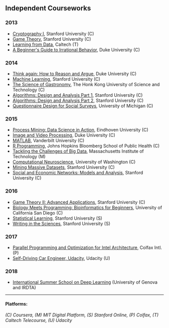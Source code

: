 ## Independent Courseworks  

### 2013  
* [Cryptography I](Coursera/201303%20crypto.pdf), Stanford University (C)  
* [Game Theory](Coursera/201303%20gametheory.pdf), Stanford University (C)  
* [Learning from Data](Others/201303%20ML_Caltech.pdf), Caltech (T)  
* [A Beginner's Guide to Irrational Behavior](Coursera/201306%20behavioralecon.pdf), Duke University (C) 

### 2014
* [Think again: How to Reason and Argue](Coursera/201402%20thinkagain.pdf), Duke University (C)  
* [Machine Learning](Coursera/201404%20ml.pdf), Stanford University (C)    
* [The Science of Gastronomy](Coursera/201405%20gastronomy%20.pdf), The Honk Kong University of Science and Technology (C)  
* [Algorithms: Design and Analysis Part 1](Coursera/201407%20algo.pdf), Stanford University (C)  
* [Algorithms: Design and Analysis Part 2](Coursera/201408%20algo2.pdf), Stanford University (C)  
* [Questionnaire Design for Social Surveys](Coursera/201412%20questionnairedesign.pdf), University of Michigan (C)  

### 2015
* [Process Mining: Data Science in Action](Coursera/201501%20procmin.pdf), Eindhoven University (C)  
* [Image and Video Processing](Coursera/201503%20images.pdf), Duke University (C)  
* [MATLAB](Coursera/201506%20matlab.pdf), Vanderbilt University (C)  
* [R Programming](Coursera/201506%20rprog.pdf), Johns Hopkins Bloomberg School of Public Health (C)  
* [Tackling the Challenges of Big Data](Others/201506%20MIT.pdf), Massachusetts Institute of Technology (M)  
* [Computational Neuroscience](Coursera/201507%20compneuro.pdf), University of Washington (C)  
* [Mining Massive Datasets](Coursera/201511%20mmds.pdf), Stanford University (C)  
* [Social and Economic Networks: Models and Analysis](Coursera/201511%20networksonline.pdf), Stanford University (C) 

### 2016
* [Game Theory II: Advanced Applications](Coursera/201602%20gametheory2.pdf), Stanford University (C)  
* [Biology Meets Programming: Bioinformatics for Beginners](Coursera/201603%20algobioprogramming.pdf), University of California San Diego (C)  
* [Statistical Learning](StanfordOnLine/201604%20StatLearning.pdf), Stanford University (S)  
* [Writing in the Sciences](StanfordOnLine/201611%20SciWrite.pdf), Stanford University (S)  

### 2017
* [Parallel Programming and Optimization for Intel Architecture](Others/201704%20ParallelComputng.pdf), Colfax Intl. (P)  
* [Self-Driving Car Engineer, Udacity](Udacity/201711%20UdacitySDC.pdf), Udacity (U)  

### 2018
* [International Summer School on Deep Learning](_DL2018.pdf) (University of Genova and IRDTA)

---  

#### Platforms:  
_(C) Coursera, (M) MIT Digital Platform, (S) Stanford Online, (P) Colfax, (T) Caltech Telecourse, (U) Udacity_
